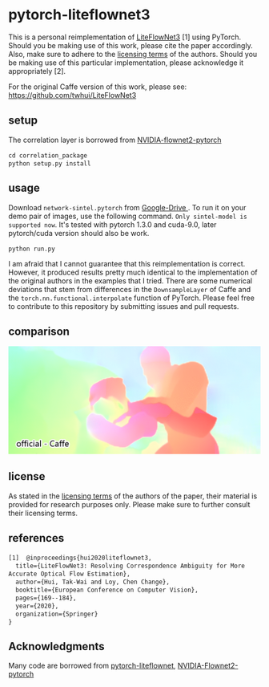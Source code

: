 # pytorch-liteflownet3
This is a personal reimplementation of <a href=https://arxiv.org/abs/2007.09319>LiteFlowNet3</a> [1]  using PyTorch. Should you be making use of this work, please cite the paper accordingly. Also, make sure to adhere to the <a href="https://github.com/twhui/LiteFlowNet3#license-and-citation">licensing terms</a> of the authors. Should you be making use of this particular implementation, please acknowledge it appropriately [2].

For the original Caffe version of this work, please see: https://github.com/twhui/LiteFlowNet3
<br />

## setup
The correlation layer is borrowed from <a href=https://github.com/NVIDIA/flownet2-pytorch>NVIDIA-flownet2-pytorch</a>

```
cd correlation_package
python setup.py install
```

## usage
Download `network-sintel.pytorch` from <a href="https://drive.google.com/file/d/1vUSEIxXGZa9d2PQ82SG_gbbIUWLNfH50/view?usp=sharing"> Google-Drive </a>. To run it on your demo pair of images, use the following command. `Only sintel-model is supported now`. It's tested with pytorch 1.3.0 and cuda-9.0, later pytorch/cuda version should also be work.

```
python run.py
```

I am afraid that I cannot guarantee that this reimplementation is correct. However, it produced results pretty much identical to the implementation of the original authors in the examples that I tried. There are some numerical deviations that stem from differences in the `DownsampleLayer` of Caffe and the `torch.nn.functional.interpolate` function of PyTorch. Please feel free to contribute to this repository by submitting issues and pull requests.

## comparison
<p align="center"><img src="comparison/comparison.gif?raw=true" alt="Comparison"></p>

## license
As stated in the <a href="https://github.com/twhui/LiteFlowNet3#license-and-citation">licensing terms</a> of the authors of the paper, their material is provided for research purposes only. Please make sure to further consult their licensing terms.

## references
```
[1]  @inproceedings{hui2020liteflownet3,
  title={LiteFlowNet3: Resolving Correspondence Ambiguity for More Accurate Optical Flow Estimation},
  author={Hui, Tak-Wai and Loy, Chen Change},
  booktitle={European Conference on Computer Vision},
  pages={169--184},
  year={2020},
  organization={Springer}
}
```

## Acknowledgments
Many code are borrowed from <a href=https://github.com/sniklaus/pytorch-liteflownet>pytorch-liteflownet</a>, <a href=https://github.com/NVIDIA/flownet2-pytorch>NVIDIA-Flownet2-pytorch</a>